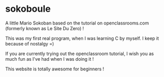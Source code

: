 # sokoboule
A little Mario Sokoban based on the tutorial on openclassrooms.com (formerly known as Le Site Du Zero) !

This was my first real program, when I was learning C by myself. I keep it because of nostalgy =)

If you are currently trying out the openclassroom tutorial, I wish you as much fun as I've had when I was doing it !

This website is totally awesome for beginners !
